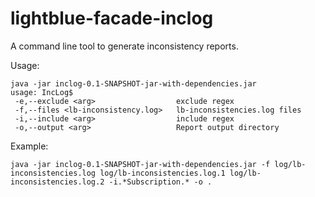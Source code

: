 # lightblue-facade-inclog
A command line tool to generate inconsistency reports.

Usage:
```
java -jar inclog-0.1-SNAPSHOT-jar-with-dependencies.jar
usage: IncLog$
 -e,--exclude <arg>                  exclude regex
 -f,--files <lb-inconsistency.log>   lb-inconsistencies.log files
 -i,--include <arg>                  include regex
 -o,--output <arg>                   Report output directory
```

Example:
```
java -jar inclog-0.1-SNAPSHOT-jar-with-dependencies.jar -f log/lb-inconsistencies.log log/lb-inconsistencies.log.1 log/lb-inconsistencies.log.2 -i.*Subscription.* -o .
```
